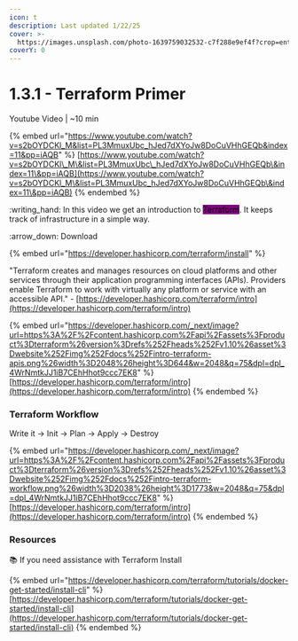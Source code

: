 ```yaml
---
icon: t
description: Last updated 1/22/25
cover: >-
  https://images.unsplash.com/photo-1639759032532-c7f288e9ef4f?crop=entropy&cs=srgb&fm=jpg&ixid=M3wxOTcwMjR8MHwxfHNlYXJjaHw2fHxwdXJwbGV8ZW58MHx8fHwxNzM3NjAxMTM0fDA&ixlib=rb-4.0.3&q=85
coverY: 0
---
```


# 1.3.1 - Terraform Primer

Youtube Video | \~10 min

{% embed url="https://www.youtube.com/watch?v=s2bOYDCKl_M&list=PL3MmuxUbc_hJed7dXYoJw8DoCuVHhGEQb&index=11&pp=iAQB" %}
[https://www.youtube.com/watch?v=s2bOYDCKl\_M\&list=PL3MmuxUbc\_hJed7dXYoJw8DoCuVHhGEQb\&index=11\&pp=iAQB](https://www.youtube.com/watch?v=s2bOYDCKl_M\&list=PL3MmuxUbc_hJed7dXYoJw8DoCuVHhGEQb\&index=11\&pp=iAQB)
{% endembed %}

:writing\_hand: In this video we get an introduction to <mark style="background-color:purple;">Terraform</mark>. It keeps track of infrastructure in a simple way.

:arrow\_down: Download

{% embed url="https://developer.hashicorp.com/terraform/install" %}

"Terraform creates and manages resources on cloud platforms and other services through their application programming interfaces (APIs). Providers enable Terraform to work with virtually any platform or service with an accessible API." - [https://developer.hashicorp.com/terraform/intro](https://developer.hashicorp.com/terraform/intro)

{% embed url="https://developer.hashicorp.com/_next/image?url=https%3A%2F%2Fcontent.hashicorp.com%2Fapi%2Fassets%3Fproduct%3Dterraform%26version%3Drefs%252Fheads%252Fv1.10%26asset%3Dwebsite%252Fimg%252Fdocs%252Fintro-terraform-apis.png%26width%3D2048%26height%3D644&w=2048&q=75&dpl=dpl_4WrNmtkJJ1iB7CEhHhot9ccc7EK8" %}
[https://developer.hashicorp.com/terraform/intro](https://developer.hashicorp.com/terraform/intro)
{% endembed %}

### Terraform Workflow

Write it -> Init -> Plan -> Apply -> Destroy

{% embed url="https://developer.hashicorp.com/_next/image?url=https%3A%2F%2Fcontent.hashicorp.com%2Fapi%2Fassets%3Fproduct%3Dterraform%26version%3Drefs%252Fheads%252Fv1.10%26asset%3Dwebsite%252Fimg%252Fdocs%252Fintro-terraform-workflow.png%26width%3D2038%26height%3D1773&w=2048&q=75&dpl=dpl_4WrNmtkJJ1iB7CEhHhot9ccc7EK8" %}
[https://developer.hashicorp.com/terraform/intro](https://developer.hashicorp.com/terraform/intro)
{% endembed %}

### Resources

:books: If you need assistance with Terraform Install

{% embed url="https://developer.hashicorp.com/terraform/tutorials/docker-get-started/install-cli" %}
[https://developer.hashicorp.com/terraform/tutorials/docker-get-started/install-cli](https://developer.hashicorp.com/terraform/tutorials/docker-get-started/install-cli)
{% endembed %}
